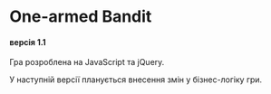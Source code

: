 # One-armed Bandit
#### версія 1.1

Гра розроблена на JavaScript та jQuery.

У наступній версії планується внесення змін у бізнес-логіку гри.